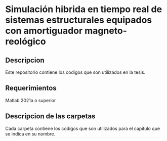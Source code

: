 # Simulación hibrida en tiempo real de sistemas estructurales equipados con amortiguador magneto-reológico

## Descripcion

Este repositorio contiene los codigos que son utilizados en la tesis.

## Requerimientos

Matlab 2021a o superior

## Descripcion de las carpetas

Cada carpeta contiene los codigos que son utilizados para el capitulo que se indica en su nombre.


 
